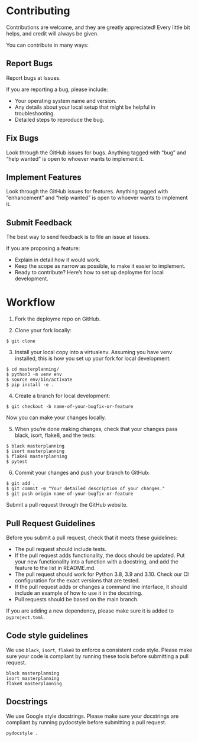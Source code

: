 # Contributing
Contributions are welcome, and they are greatly appreciated! Every little bit helps, and credit will always be given.

You can contribute in many ways:


## Report Bugs

Report bugs at Issues.

If you are reporting a bug, please include:

- Your operating system name and version.
- Any details about your local setup that might be helpful in troubleshooting.
- Detailed steps to reproduce the bug.


## Fix Bugs

Look through the GitHub issues for bugs. Anything tagged with “bug” and “help wanted” is open to whoever wants to implement it.


## Implement Features

Look through the GitHub issues for features. Anything tagged with “enhancement” and “help wanted” is open to whoever wants to implement it.


## Submit Feedback

The best way to send feedback is to file an issue at Issues.

If you are proposing a feature:

- Explain in detail how it would work.
- Keep the scope as narrow as possible, to make it easier to implement.
- Ready to contribute? Here’s how to set up deployme for local development.


# Workflow

1. Fork the deployme repo on GitHub.

2. Clone your fork locally:

```
$ git clone
```

3. Install your local copy into a virtualenv. Assuming you have venv installed, this is how you set up your fork for local development:

```
$ cd masterplanning/
$ python3 -m venv env
$ source env/bin/activate
$ pip install -e .
```

4. Create a branch for local development:

```
$ git checkout -b name-of-your-bugfix-or-feature
```
Now you can make your changes locally.

5. When you’re done making changes, check that your changes pass black, isort, flake8, and the tests:

```
$ black masterplanning
$ isort masterplanning
$ flake8 masterplanning
$ pytest
```
6. Commit your changes and push your branch to GitHub:

```
$ git add .
$ git commit -m "Your detailed description of your changes."
$ git push origin name-of-your-bugfix-or-feature
```

Submit a pull request through the GitHub website.


## Pull Request Guidelines
Before you submit a pull request, check that it meets these guidelines:

- The pull request should include tests.
- If the pull request adds functionality, the docs should be updated. Put your new functionality into a function with a docstring, and add the feature to the list in README.md.
- The pull request should work for Python 3.8, 3.9 and 3.10. Check our CI configuration for the exact versions that are tested.
- If the pull request adds or changes a command line interface, it should include an example of how to use it in the docstring.
- Pull requests should be based on the main branch.

If you are adding a new dependency, please make sure it is added to `pyproject.toml`.

## Code style guidelines

We use `black`, `isort`, `flake8` to enforce a consistent code style. Please make sure your code is compliant by running these tools before submitting a pull request.

```
black masterplanning
isort masterplanning
flake8 masterplanning
```

## Docstrings
We use Google style docstrings. Please make sure your docstrings are compliant by running pydocstyle before submitting a pull request.

```
pydocstyle .
```
